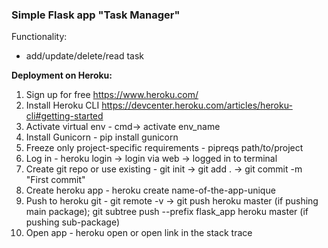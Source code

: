 ### Simple Flask app "Task Manager"

Functionality:
- add/update/delete/read task


**Deployment on Heroku:**
1. Sign up for free https://www.heroku.com/
2. Install Heroku CLI https://devcenter.heroku.com/articles/heroku-cli#getting-started
3. Activate virtual env - cmd-> activate env_name
4. Install Gunicorn - pip install gunicorn
5. Freeze only project-specific requirements - pipreqs path/to/project
6. Log in - heroku login -> login via web -> logged in to terminal
7. Create git repo or use existing - git init -> git add . -> git commit -m "First commit"
8. Create heroku app - heroku create name-of-the-app-unique
9. Push to heroku git - git remote -v -> git push heroku master (if pushing main package); git subtree push --prefix flask_app heroku master (if pushing sub-package)
10. Open app - heroku open or open link in the stack trace
